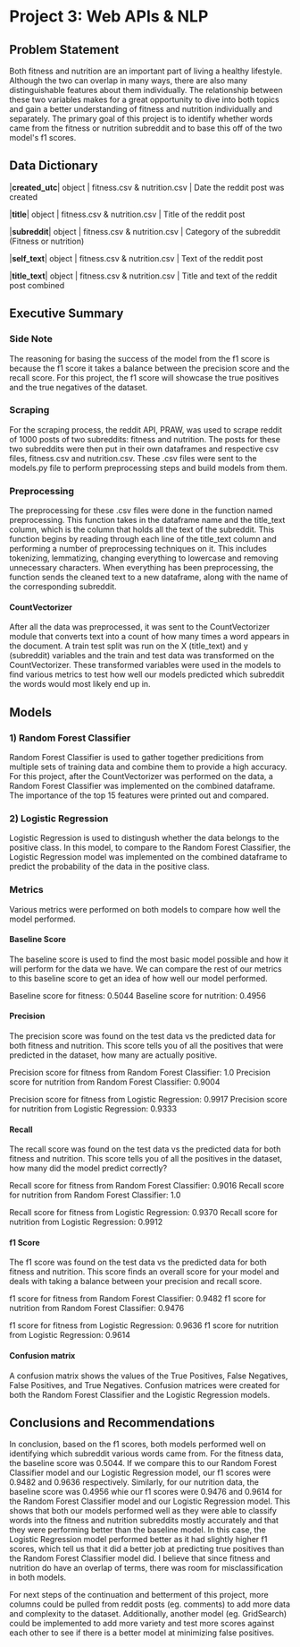 # Project 3: Web APIs & NLP

## Problem Statement

Both fitness and nutrition are an important part of living a healthy lifestyle. Although the two can overlap in many ways, there are also many distinguishable features about them individually. The relationship between these two variables makes for a great opportunity to dive into both topics and gain a better understanding of fitness and nutrition individually and separately. The primary goal of this project is to identify whether words came from the fitness or nutrition subreddit and to base this off of the two model's f1 scores.   

## Data Dictionary

|**created_utc**| object | fitness.csv & nutrition.csv | Date the reddit post was created 

|**title**| object | fitness.csv & nutrition.csv | Title of the reddit post

|**subreddit**| object | fitness.csv & nutrition.csv | Category of the subreddit (Fitness or nutrition)

|**self_text**| object | fitness.csv & nutrition.csv | Text of the reddit post

|**title_text**| object | fitness.csv & nutrition.csv | Title and text of the reddit post combined


## Executive Summary

### Side Note

The reasoning for basing the success of the model from the f1 score is because the f1 score it takes a balance between the precision score and the recall score. For this project, the f1 score will showcase the true positives and the true negatives of the dataset.

### Scraping

For the scraping process, the reddit API, PRAW, was used to scrape reddit of 1000 posts of two subreddits: fitness and nutrition. The posts for these two subreddits were then put in their own dataframes and respective csv files, fitness.csv and nutrition.csv. These .csv files were sent to the models.py file to perform preprocessing steps and build models from them. 

### Preprocessing

The preprocessing for these .csv files were done in the function named preprocessing. This function takes in the dataframe name and the title_text column, which is the column that holds all the text of the subreddit. This function begins by reading through each line of the title_text column and performing a number of preprocessing techniques on it. This includes tokenizing, lemmatizing, changing everything to lowercase and removing unnecessary characters. When everything has been preprocessing, the function sends the cleaned text to a new dataframe, along with the name of the corresponding subreddit. 

#### CountVectorizer 

After all the data was preprocessed, it was sent to the CountVectorizer module that converts text into a count of how many times a word appears in the document. A train test split was run on the X (title_text) and y (subreddit) variables and the train and test data was transformed on the CountVectorizer. These transformed variables were used in the models to find various metrics to test how well our models predicted which subreddit the words would most likely end up in. 

## Models

### 1) Random Forest Classifier

Random Forest Classifier is used to gather together predicitions from multiple sets of training data and combine them to provide a high accuracy. For this project, after the CountVectorizer was performed on the data, a Random Forest Classifier was implemented on the combined dataframe. The importance of the top 15 features were printed out and compared.

### 2) Logistic Regression

Logistic Regression is used to distingush whether the data belongs to the positive class. In this model, to compare to the Random Forest Classifier, the Logistic Regression model was implemented on the combined dataframe to predict the probability of the data in the positive class.  

### Metrics

Various metrics were performed on both models to compare how well the model performed.

#### Baseline Score

The baseline score is used to find the most basic model possible and how it will perform for the data we have. We can compare the rest of our metrics to this baseline score to get an idea of how well our model performed.

Baseline score for fitness: 0.5044
Baseline score for nutrition: 0.4956

#### Precision

The precision score was found on the test data vs the predicted data for both fitness and nutrition. This score tells you of all the positives that were predicted in the dataset, how many are actually positive.

Precision score for fitness from Random Forest Classifier: 1.0
Precision score for nutrition from Random Forest Classifier: 0.9004

Precision score for fitness from Logistic Regression: 0.9917
Precision score for nutrition from Logistic Regression: 0.9333

#### Recall

The recall score was found on the test data vs the predicted data for both fitness and nutrition. This score tells you of all the positives in the dataset, how many did the model predict correctly?  

Recall score for fitness from Random Forest Classifier: 0.9016
Recall score for nutrition from Random Forest Classifier: 1.0

Recall score for fitness from Logistic Regression: 0.9370
Recall score for nutrition from Logistic Regression: 0.9912

#### f1 Score

The f1 score was found on the test data vs the predicted data for both fitness and nutrition. This score finds an overall score for your model and deals with taking a balance between your precision and recall score.

f1 score for fitness from Random Forest Classifier: 0.9482
f1 score for nutrition from Random Forest Classifier: 0.9476

f1 score for fitness from Logistic Regression: 0.9636
f1 score for nutrition from Logistic Regression: 0.9614

#### Confusion matrix 

A confusion matrix shows the values of the True Positives, False Negatives, False Positives, and True Negatives. Confusion matrices were created for both the Random Forest Classifier and the Logistic Regression models.

## Conclusions and Recommendations

In conclusion, based on the f1 scores, both models performed well on identifying which subreddit various words came from. For the fitness data, the baseline score was 0.5044. If we compare this to our Random Forest Classifier model and our Logistic Regression model, our f1 scores were 0.9482 and 0.9636 respectively. Similarly, for our nutrition data, the baseline score was 0.4956 whie our f1 scores were 0.9476 and 0.9614 for the Random Forest Classifier model and our Logistic Regression model. This shows that both our models performed well as they were able to classify words into the fitness and nutrition subreddits mostly accurately and that they were performing better than the baseline model. In this case, the Logistic Regression model performed better as it had slightly higher f1 scores, which tell us that it did a better job at predicting true positives than the Random Forest Classifier model did. I believe that since fitness and nutrition do have an overlap of terms, there was room for misclassification in both models. 

For next steps of the continuation and betterment of this project, more columns could be pulled from reddit posts (eg. comments) to add more data and complexity to the dataset. Additionally, another model (eg. GridSearch) could be implemented to add more variety and test more scores against each other to see if there is a better model at minimizing false positives.